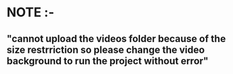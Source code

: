 # NOTE :-
## "cannot upload the videos folder because of the size restrriction so please change the video background to run the project without error"
